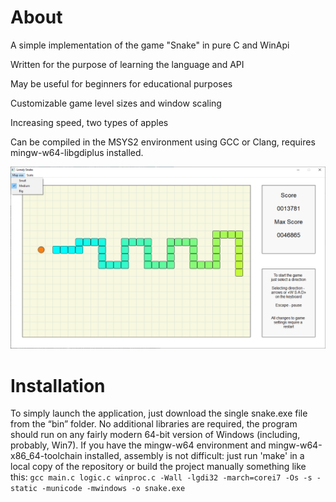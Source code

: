 # About

A simple implementation of the game "Snake" in pure C and WinApi

Written for the purpose of learning the language and API

May be useful for beginners for educational purposes

Customizable game level sizes and window scaling

Increasing speed, two types of apples

Can be compiled in the MSYS2 environment using GCC or Clang, requires mingw-w64-libgdiplus installed.

![alt text](https://github.com/ist76/lonelysnake/blob/main/Screenshot.PNG?raw=true)

# Installation

To simply launch the application, just download the single snake.exe file from the “bin” folder. No additional libraries are required, the program should run on any fairly modern 64-bit version of Windows (including, probably, Win7).
If you have the mingw-w64 environment and mingw-w64-x86_64-toolchain installed, assembly is not difficult: just run 'make' in a local copy of the repository or build the project manually something like this:
```gcc main.c logic.c winproc.c -Wall -lgdi32 -march=corei7 -Os -s -static -municode -mwindows -o snake.exe```
